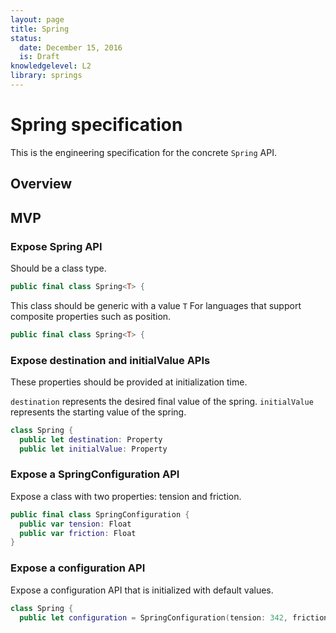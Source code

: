 ```yaml
---
layout: page
title: Spring
status:
  date: December 15, 2016
  is: Draft
knowledgelevel: L2
library: springs
---
```


# Spring specification

This is the engineering specification for the concrete `Spring` API.

## Overview

## MVP

### Expose Spring API

Should be a class type.

```swift
public final class Spring<T> {
```

This class should be generic with a value `T` For languages that support composite properties such
as position.

```swift
public final class Spring<T> {
```

### Expose destination and initialValue APIs

These properties should be provided at initialization time.

`destination` represents the desired final value of the spring. `initialValue` represents the
starting value of the spring.

```swift
class Spring {
  public let destination: Property
  public let initialValue: Property
```

### Expose a SpringConfiguration API

Expose a class with two properties: tension and friction.

```swift
public final class SpringConfiguration {
  public var tension: Float
  public var friction: Float
}
```

### Expose a configuration API

Expose a configuration API that is initialized with default values.

```swift
class Spring {
  public let configuration = SpringConfiguration(tension: 342, friction: 30)
```
